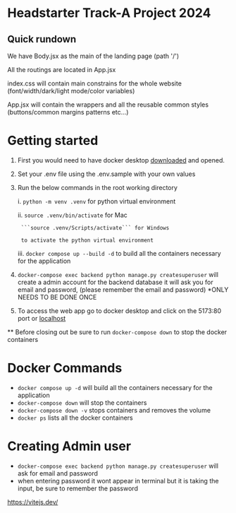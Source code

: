 # Headstarter Track-A Project 2024

## Quick rundown

We have Body.jsx as the main of the landing page (path '/')

All the routings are located in App.jsx

index.css will contain main constrains for the whole website (font/width/dark/light mode/color variables)

App.jsx will contain the wrappers and all the reusable common styles (buttons/common margins patterns etc...)

# Getting started
1. First you would need to have docker desktop [downloaded](https://www.docker.com/products/docker-desktop/) and opened.

2. Set your .env file using the .env.sample with your own values

3. Run the below commands in the root working directory

    i. ```python -m venv .venv``` for python virtual environment

    ii. ```source .venv/bin/activate```  for Mac

        ```source .venv/Scripts/activate``` for Windows
        
        to activate the python virtual environment
    
    iii. ```docker compose up --build -d``` to build all the containers necessary for the application

4. ```docker-compose exec backend python manage.py createsuperuser``` will create a admin account for the backend database 
    it will ask you for email and password, (please remember the email and password)
    *ONLY NEEDS TO BE DONE ONCE

5. To access the web app go to docker desktop and click on the 5173:80 port or [localhost](http://localhost:5173)


** Before closing out be sure to run ```docker-compose down``` to stop the docker containers

# Docker Commands
- ```docker compose up -d``` will build all the containers necessary for the application
- ```docker-compose down``` will stop the containers
- ```docker-compose down -v``` stops containers and removes the volume
- ```docker ps``` lists all the docker containers


# Creating Admin user
- ```docker-compose exec backend python manage.py createsuperuser``` will ask for email and password
- when entering password it wont appear in terminal but it is taking the input, be sure to remember the password


https://vitejs.dev/